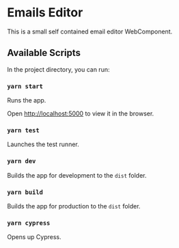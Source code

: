 # Emails Editor

This is a small self contained email editor WebComponent.

## Available Scripts

In the project directory, you can run:

### `yarn start`

Runs the app.

Open [http://localhost:5000](http://localhost:5000) to view it in the browser.

### `yarn test`

Launches the test runner.

### `yarn dev`

Builds the app for development to the `dist` folder.

### `yarn build`

Builds the app for production to the `dist` folder.

### `yarn cypress`

Opens up Cypress.

